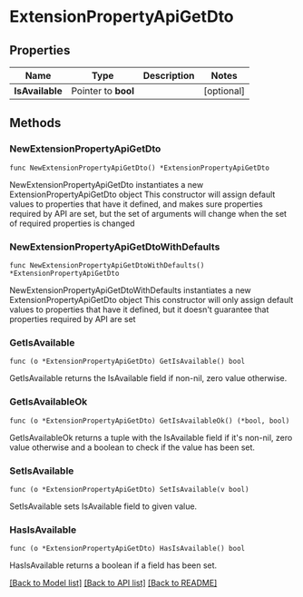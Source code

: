 # ExtensionPropertyApiGetDto

## Properties

Name | Type | Description | Notes
------------ | ------------- | ------------- | -------------
**IsAvailable** | Pointer to **bool** |  | [optional] 

## Methods

### NewExtensionPropertyApiGetDto

`func NewExtensionPropertyApiGetDto() *ExtensionPropertyApiGetDto`

NewExtensionPropertyApiGetDto instantiates a new ExtensionPropertyApiGetDto object
This constructor will assign default values to properties that have it defined,
and makes sure properties required by API are set, but the set of arguments
will change when the set of required properties is changed

### NewExtensionPropertyApiGetDtoWithDefaults

`func NewExtensionPropertyApiGetDtoWithDefaults() *ExtensionPropertyApiGetDto`

NewExtensionPropertyApiGetDtoWithDefaults instantiates a new ExtensionPropertyApiGetDto object
This constructor will only assign default values to properties that have it defined,
but it doesn't guarantee that properties required by API are set

### GetIsAvailable

`func (o *ExtensionPropertyApiGetDto) GetIsAvailable() bool`

GetIsAvailable returns the IsAvailable field if non-nil, zero value otherwise.

### GetIsAvailableOk

`func (o *ExtensionPropertyApiGetDto) GetIsAvailableOk() (*bool, bool)`

GetIsAvailableOk returns a tuple with the IsAvailable field if it's non-nil, zero value otherwise
and a boolean to check if the value has been set.

### SetIsAvailable

`func (o *ExtensionPropertyApiGetDto) SetIsAvailable(v bool)`

SetIsAvailable sets IsAvailable field to given value.

### HasIsAvailable

`func (o *ExtensionPropertyApiGetDto) HasIsAvailable() bool`

HasIsAvailable returns a boolean if a field has been set.


[[Back to Model list]](../README.md#documentation-for-models) [[Back to API list]](../README.md#documentation-for-api-endpoints) [[Back to README]](../README.md)


